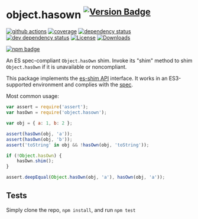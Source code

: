 # object.hasown <sup>[![Version Badge][npm-version-svg]][package-url]</sup>

[![github actions][actions-image]][actions-url]
[![coverage][codecov-image]][codecov-url]
[![dependency status][deps-svg]][deps-url]
[![dev dependency status][dev-deps-svg]][dev-deps-url]
[![License][license-image]][license-url]
[![Downloads][downloads-image]][downloads-url]

[![npm badge][npm-badge-png]][package-url]

An ES spec-compliant `Object.hasOwn` shim. Invoke its "shim" method to shim `Object.hasOwn` if it is unavailable or
noncompliant.

This package implements the [es-shim API](https://github.com/es-shims/api) interface. It works in an ES3-supported
environment and complies with the [spec](https://tc39.es/proposal-accessible-object-hasownproperty/).

Most common usage:

```js
var assert = require('assert');
var hasOwn = require('object.hasown');

var obj = { a: 1, b: 2 };

assert(hasOwn(obj, 'a'));
assert(hasOwn(obj, 'b'));
assert('toString' in obj && !hasOwn(obj, 'toString'));

if (!Object.hasOwn) {
	hasOwn.shim();
}

assert.deepEqual(Object.hasOwn(obj, 'a'), hasOwn(obj, 'a'));
```

## Tests

Simply clone the repo, `npm install`, and run `npm test`

[package-url]: https://npmjs.com/package/object.hasown

[npm-version-svg]: https://versionbadg.es/es-shims/Object.hasOwn.svg

[deps-svg]: https://david-dm.org/es-shims/Object.hasOwn.svg

[deps-url]: https://david-dm.org/es-shims/Object.hasOwn

[dev-deps-svg]: https://david-dm.org/es-shims/Object.hasOwn/dev-status.svg

[dev-deps-url]: https://david-dm.org/es-shims/Object.hasOwn#info=devDependencies

[npm-badge-png]: https://nodei.co/npm/object.hasown.png?downloads=true&stars=true

[license-image]: https://img.shields.io/npm/l/object.hasown.svg

[license-url]: LICENSE

[downloads-image]: https://img.shields.io/npm/dm/object.hasown.svg

[downloads-url]: https://npm-stat.com/charts.html?package=object.hasown

[codecov-image]: https://codecov.io/gh/es-shims/Object.hasOwn/branch/main/graphs/badge.svg

[codecov-url]: https://app.codecov.io/gh/es-shims/Object.hasOwn/

[actions-image]: https://img.shields.io/endpoint?url=https://github-actions-badge-u3jn4tfpocch.runkit.sh/es-shims/Object.hasOwn

[actions-url]: https://github.com/es-shims/Object.hasOwn/actions
